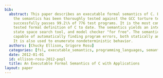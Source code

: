```yaml
---
bib:
  abstract: This paper describes an executable formal semantics of C. Being executable,
    the semantics has been thoroughly tested against the GCC torture test suite and
    successfully passes 99.2\% of 776 test programs. It is the most complete and thoroughly
    tested formal definition of C to date. The semantics yields an interpreter, debugger,
    state space search tool, and model checker "for free". The semantics is shown
    capable of automatically finding program errors, both statically and at runtime.
    It is also used to enumerate nondeterministic behavior.
  authors: [Chucky Ellison, Grigore Rosu]
  categories: [fsl, executable_semantics, programming_languages, semantics, k]
  date: 2012-01-01
  id: ellison-rosu-2012-popl
  title: An Executable Formal Semantics of C with Applications
layout: paper
---
```

